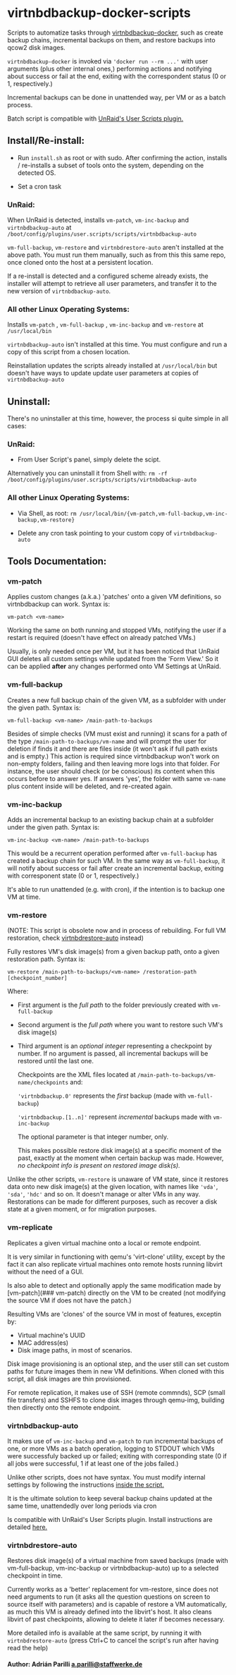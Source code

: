 # virtnbdbackup-docker-scripts

Scripts to automatize tasks through [virtnbdbackup-docker](https://github.com/adrianparilli/virtnbdbackup-docker), such as create backup chains, incremental backups on them, and restore backups into qcow2 disk images.

`virtnbdbackup-docker` is invoked via `'docker run --rm ...'` with user arguments (plus other internal ones,) performing actions and notifying about success or fail at the end, exiting with the correspondent status (0 or 1, respectively.)

Incremental backups can be done in unattended way, per VM or as a batch process.

Batch script is compatible with [UnRaid's User Scripts plugin.](https://forums.unraid.net/topic/48286-plugin-ca-user-scripts/)


## Install/Re-install:

- Run `install.sh` as root or with sudo. After confirming the action, installs / re-installs a subset of tools onto the system, depending on the detected OS.

- Set a cron task


### UnRaid:

When UnRaid is detected, installs `vm-patch`, `vm-inc-backup` and `virtnbdbackup-auto` at `/boot/config/plugins/user.scripts/scripts/virtnbdbackup-auto`

`vm-full-backup`, `vm-restore` and `virtnbdrestore-auto` aren't installed at the above path. You must run them manually, such as from this this same repo, once cloned onto the host at a persistent location.

If a re-install is detected and a configured scheme already exists, the installer will attempt to retrieve all user parameters, and transfer it to the new version of `virtnbdbackup-auto`.


### All other Linux Operating Systems:

Installs `vm-patch` , `vm-full-backup` , `vm-inc-backup` and `vm-restore` at `/usr/local/bin`

`virtnbdbackup-auto` isn't installed at this time. You must configure and run a copy of this script from a chosen location.

Reinstallation updates the scripts already installed at `/usr/local/bin` but doesn't have ways to update update user parameters at copies of `virtnbdbackup-auto`


## Uninstall:

There's no uninstaller at this time, however, the process si quite simple in all cases:

### UnRaid:

- From User Script's panel, simply delete the scipt.

Alternatively you can uninstall it from Shell with: `rm -rf /boot/config/plugins/user.scripts/scripts/virtnbdbackup-auto`

### All other Linux Operating Systems:

- Via Shell, as root: `rm /usr/local/bin/{vm-patch,vm-full-backup,vm-inc-backup,vm-restore}`

- Delete any cron task pointing to your custom copy of `virtnbdbackup-auto`

## Tools Documentation:

### vm-patch

Applies custom changes (a.k.a.) 'patches' onto a given VM definitions, so virtnbdbackup can work. Syntax is:

`vm-patch <vm-name>`

Working the same on both running and stopped VMs, notifying the user if a restart is required (doesn't have effect on already patched VMs.)

Usually, is only needed once per VM, but it has been noticed that UnRaid GUI deletes all custom settings while updated from the 'Form View.' So it can be applied **after** any changes performed onto VM Settings at UnRaid.


### vm-full-backup

Creates a new full backup chain of the given VM, as a subfolder with under the given path. Syntax is:

`vm-full-backup <vm-name> /main-path-to-backups`

Besides of simple checks (VM must exist and running) it scans for a path of the type `/main-path-to-backups/vm-name` and will prompt the user for deletion if finds it and there are files inside (it won't ask if full path exists and is empty.) This action is required since virtnbdbackup won't work on non-empty folders, failing and then leaving more logs into that folder. For instance, the user should check (or be conscious) its content when this occurs before to answer yes. If answers 'yes', the folder with same `vm-name` plus content inside will be deleted, and re-created again.


### vm-inc-backup

Adds an incremental backup to an existing backup chain at a subfolder under the given path. Syntax is:

`vm-inc-backup <vm-name> /main-path-to-backups`

This would be a recurrent operation performed after `vm-full-backup` has created a backup chain for such VM. In the same way as `vm-full-backup`, it will notify about success or fail after create an incremental backup, exiting with corresponent state (0 or 1, respectively.)

It's able to run unattended (e.g. with cron), if the intention is to backup one VM at time.


### vm-restore

(NOTE: This script is obsolete now and in process of rebuilding. For full VM restoration, check [virtnbdrestore-auto](#virtnbdrestore-auto) instead)

Fully restores VM's disk image(s) from a given backup path, onto a given restoration path. Syntax is:

`vm-restore /main-path-to-backups/<vm-name> /restoration-path [checkpoint_number]`

Where:

- First argument is the *full path* to the folder previously created with `vm-full-backup`

- Second argument is the *full path* where you want to restore such VM's disk image(s)

- Third argument is an *optional integer* representing a checkpoint by number. If no argument is passed, all incremental backups will be restored until the last one.

  Checkpoints are the XML files located at `/main-path-to-backups/vm-name/checkpoints` and:

  `'virtnbdbackup.0'` represents the *first* backup (made with `vm-full-backup`)

  `'virtnbdbackup.[1..n]'` represent *incremental* backups made with `vm-inc-backup`

  The optional parameter is that integer number, only.

  This makes possible restore disk image(s) at a specific moment of the past, exactly at the moment when certain backup was made. However, *no checkpoint info is present on restored image disk(s).*

Unlike the other scripts, `vm-restore` is unaware of VM state, since it restores data onto new disk image(s) at the given location, with names like `'vda'`, `'sda'`, `'hdc'` and so on. It doesn't manage or alter VMs in any way. Restorations can be made for different purposes, such as recover a disk state at a given moment, or for migration purposes.

### vm-replicate

Replicates a given virtual machine onto a local or remote endpoint.

It is very similar in functioning with qemu's 'virt-clone' utility, except by the fact it can also replicate virtual machines onto remote hosts running libvirt without the need of a GUI.

Is also able to detect and optionally apply the same modification made by [vm-patch](### vm-patch) directly on the VM to be created (not modifying the source VM if does not have the patch.)

Resulting VMs are 'clones' of the source VM in most of features, exceptin by:

- Virtual machine's UUID
- MAC address(es)
- Disk image paths, in most of scenarios.

Disk image provisioning is an optional step, and the user still can set custom paths for future images them in new VM definitions. When cloned with this script, all disk images are thin provisioned.

For remote replication, it makes use of SSH (remote commnds), SCP (small file transfers) and SSHFS to clone disk images through qemu-img, building then directly onto the remote endpoint.

### virtnbdbackup-auto

It makes use of `vm-inc-backup` and `vm-patch` to run incremental backups of one, or more VMs as a batch operation, logging to STDOUT which VMs were successfuly backed up or failed; exiting with corresponding state (0 if all jobs were successful, 1 if at least one of the jobs failed.)

Unlike other scripts, does not have syntax. You must modify internal settings by following the instructions [inside the script.](virtnbdbackup-auto/script)

It is the ultimate solution to keep several backup chains updated at the same time, unattendedly over long periods via cron

Is compatible with UnRaid's User Scripts plugin. Install instructions are detailed [here.](https://forums.unraid.net/topic/48286-plugin-ca-user-scripts/)

### virtnbdrestore-auto

Restores disk image(s) of a virtual machine from saved backups (made with vm-full-backup, vm-inc-backup or virtnbdbackup-auto) up to a selected checkpoint in time.

Currently works as a 'better' replacement for vm-restore, since does not need arguments to run (it asks all the question questions on screen to source itself with parameters) and is capable of restore a VM automatically,  as much this VM is already defined into the libvirt's host. It also cleans libvirt of past checkpoints, allowing to delete it later if becomes necessary.

More detailed info is available at the same script, by running it with `virtnbdrestore-auto` (press Ctrl+C to cancel the script's run after having read the help)

#### Author: Adrián Parilli <a.parilli@staffwerke.de>
